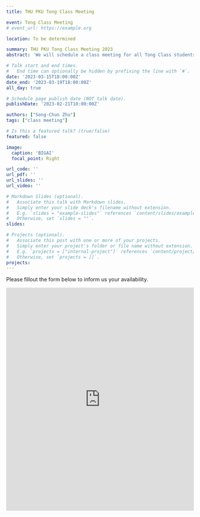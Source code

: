 ```yaml
---
title: THU PKU Tong Class Meeting

event: Tong Class Meeting
# event_url: https://example.org

location: To be determined

summary: THU PKU Tong Class Meeting 2023
abstract: 'We will schedule a class meeting for all Tong Class students from THU and PKU.'

# Talk start and end times.
#   End time can optionally be hidden by prefixing the line with `#`.
date: '2023-03-15T18:00:00Z'
date_end: '2023-03-19T18:00:00Z'
all_day: true

# Schedule page publish date (NOT talk date).
publishDate: '2023-02-21T10:00:00Z'

authors: ["Song-Chun Zhu"]
tags: ["class meeting"]

# Is this a featured talk? (true/false)
featured: false

image:
  caption: 'BIGAI'
  focal_point: Right

url_code: ''
url_pdf: ''
url_slides: ''
url_video: ''

# Markdown Slides (optional).
#   Associate this talk with Markdown slides.
#   Simply enter your slide deck's filename without extension.
#   E.g. `slides = "example-slides"` references `content/slides/example-slides.md`.
#   Otherwise, set `slides = ""`.
slides:

# Projects (optional).
#   Associate this post with one or more of your projects.
#   Simply enter your project's folder or file name without extension.
#   E.g. `projects = ["internal-project"]` references `content/project/deep-learning/index.md`.
#   Otherwise, set `projects = []`.
projects:
---
```


Please fillout the form below to inform us your availability.

<iframe width="100%" height="600px" src="https://forms.office.com/Pages/ResponsePage.aspx?id=Mkaj650Nf0WvcwDjs3ODCHctYn0LcJNNnlk2zrzplGxUMFUxNkFFNUNIN0tTWTBGVElXUzc5Sk9XUS4u&embed=true" frameborder="0" marginwidth="0" marginheight="0" style="border: none; max-width:100%; max-height:100vh" allowfullscreen webkitallowfullscreen mozallowfullscreen msallowfullscreen> </iframe>
